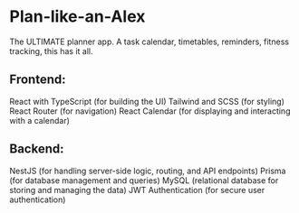 # Plan-like-an-Alex

The ULTIMATE planner app. A task calendar, timetables, reminders, fitness tracking, this has it all.

## Frontend:

React with TypeScript (for building the UI)
Tailwind and SCSS (for styling)
React Router (for navigation)
React Calendar (for displaying and interacting with a calendar)

## Backend:

NestJS (for handling server-side logic, routing, and API endpoints)
Prisma (for database management and queries)
MySQL (relational database for storing and managing the data)
JWT Authentication (for secure user authentication)
